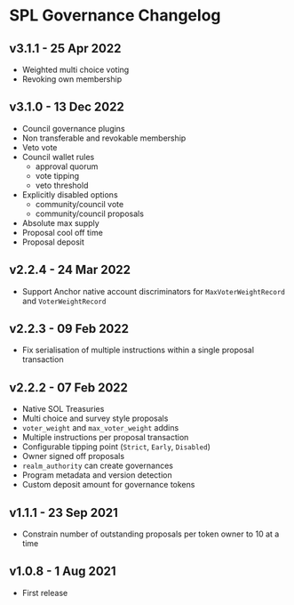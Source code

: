 # SPL Governance Changelog

## v3.1.1 - 25 Apr 2022

- Weighted multi choice voting
- Revoking own membership

## v3.1.0 - 13 Dec 2022

- Council governance plugins
- Non transferable and revokable membership
- Veto vote
- Council wallet rules
  - approval quorum
  - vote tipping
  - veto threshold
- Explicitly disabled options
  - community/council vote
  - community/council proposals
- Absolute max supply
- Proposal cool off time
- Proposal deposit

## v2.2.4 - 24 Mar 2022

- Support Anchor native account discriminators for `MaxVoterWeightRecord` and `VoterWeightRecord`

## v2.2.3 - 09 Feb 2022

- Fix serialisation of multiple instructions within a single proposal transaction

## v2.2.2 - 07 Feb 2022

- Native SOL Treasuries
- Multi choice and survey style proposals
- `voter_weight` and `max_voter_weight` addins
- Multiple instructions per proposal transaction
- Configurable tipping point (`Strict`, `Early`, `Disabled`)
- Owner signed off proposals
- `realm_authority` can create governances
- Program metadata and version detection
- Custom deposit amount for governance tokens

## v1.1.1 - 23 Sep 2021

- Constrain number of outstanding proposals per token owner to 10 at a time

## v1.0.8 - 1 Aug 2021

- First release
